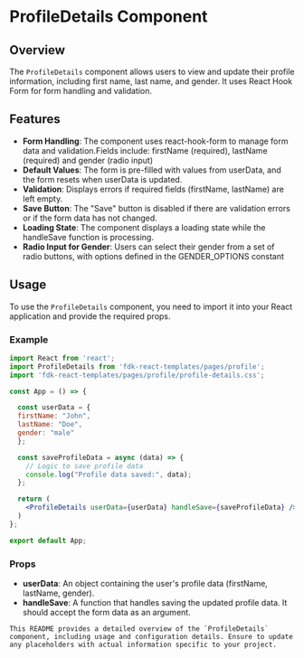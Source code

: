 # ProfileDetails Component

## Overview

The `ProfileDetails` component allows users to view and update their profile information, including first name, last name, and gender. It uses React Hook Form for form handling and validation.

## Features

- **Form Handling**: The component uses react-hook-form to manage form data and validation.Fields include: firstName (required), lastName (required) and gender (radio input)
- **Default Values**: The form is pre-filled with values from userData, and the form resets when userData is updated.
- **Validation**: Displays errors if required fields (firstName, lastName) are left empty.
- **Save Button**: The "Save" button is disabled if there are validation errors or if the form data has not changed.
- **Loading State**: The component displays a loading state while the handleSave function is processing.
- **Radio Input for Gender**: Users can select their gender from a set of radio buttons, with options defined in the GENDER_OPTIONS constant

## Usage
To use the `ProfileDetails` component, you need to import it into your React application and provide the required props.

### Example

```jsx
import React from 'react';
import ProfileDetails from 'fdk-react-templates/pages/profile';
import 'fdk-react-templates/pages/profile/profile-details.css';

const App = () => {

  const userData = {
  firstName: "John",
  lastName: "Doe",
  gender: "male"
  };

  const saveProfileData = async (data) => {
    // Logic to save profile data
    console.log("Profile data saved:", data);
  };

  return (
    <ProfileDetails userData={userData} handleSave={saveProfileData} />
  )
};

export default App;
```

### Props

- **userData**: An object containing the user's profile data (firstName, lastName, gender).
- **handleSave**: A function that handles saving the updated profile data. It should accept the form data as an argument.

```
This README provides a detailed overview of the `ProfileDetails` component, including usage and configuration details. Ensure to update any placeholders with actual information specific to your project.
